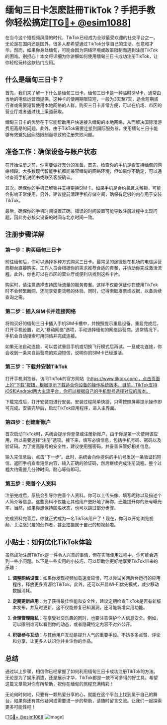 # 缅甸三日卡怎麽註冊TikTok？手把手教你轻松搞定[[TG💪+ @esim1088](https://t.me/s/esim1088)]

在当今这个短视频风靡的时代，TikTok已经成为全球最受欢迎的社交平台之一。无论是在国内还是国外，很多人都希望通过TikTok分享自己的生活、创意和才华。然而，如果你身处缅甸，可能会因为网络环境或政策限制而遇到注册TikTok的困难。别担心！本文将详细为你讲解如何使用缅甸三日卡成功注册TikTok，让你轻松玩转这款热门应用。

## 什么是缅甸三日卡？

首先，我们来了解一下什么是缅甸三日卡。缅甸三日卡是一种临时SIM卡，通常由当地的电信运营商提供。这种卡的使用期限较短，一般为3天至7天，适合短期旅行者或需要短暂使用本地网络的人群。购买三日卡非常方便，可以在机场、市区的营业厅或者通过线上渠道获取。

缅甸三日卡的优势在于它能帮助用户快速接入缅甸的本地网络，从而解决国际漫游费用高昂的问题。此外，由于TikTok需要连接到国际服务器，使用缅甸三日卡能够有效避免因网络限制而导致的注册失败问题。

## 准备工作：确保设备与账户状态

在开始注册之前，你需要做好充分的准备。首先，检查你的手机是否支持缅甸的网络频段。大多数现代智能手机都能兼容缅甸的网络环境，但如果你不确定，可以通过查阅手机说明书或联系客服确认。

其次，确保你的手机已解锁并支持更换SIM卡。如果手机是合约机且未解锁，可能会影响正常使用。另外，建议提前清理手机存储空间，确保有足够的内存用于安装TikTok。

最后，确保你的手机时间设置正确。错误的时间设置可能导致注册过程中出现问题，因此务必核实设备的时间与北京时间一致。

## 注册步骤详解

### 第一步：购买缅甸三日卡

前往缅甸后，你可以选择多种方式购买三日卡。最常见的途径是在机场的电信运营商柜台直接购买。工作人员会根据你的需求推荐合适的套餐，并协助你完成激活流程。此外，你也可以在市区的营业厅或便利店找到这些卡片。

购买时，请注意选择支持国际流量的服务套餐。这样不仅能保证你在使用TikTok时不会频繁断网，还能享受更流畅的体验。同时，记得索取发票或收据，以备后续查询之需。

### 第二步：插入SIM卡并连接网络

将购买好的缅甸三日卡插入手机SIM卡槽中，并按照提示重启设备。重启完成后，打开手机设置，进入“移动网络”选项，手动选择缅甸的网络运营商。通常情况下，手机会自动搜索可用网络并完成连接。

如果无法自动连接，可以尝试重启手机或切换飞行模式后再试。一旦成功连接，你会收到一条来自运营商的欢迎短信，说明你的SIM卡已经激活。

### 第三步：下载并安装TikTok

打开手机浏览器，访问TikTok的官方网站（https://www.tiktok.com），点击页面上的“下载”按钮，根据提示下载适合你设备的操作系统版本。目前，TikTok支持iOS和Android两大主流平台，你可以根据自己的手机型号选择对应的版本。

下载完成后，打开安装包进行安装。安装过程简单快捷，只需按照屏幕提示操作即可完成。安装完毕后，启动TikTok应用程序，进入主界面。

### 第四步：创建新账户

首次启动TikTok时，系统会提示你登录或注册新账户。由于你是第一次使用该应用，所以需要选择“注册”选项。接下来，填写必填信息，包括手机号码、密码以及验证码。为了提高账号的安全性，建议使用强密码，并妥善保管好相关信息。

输入完信息后，点击“下一步”。此时，系统会向你提供的手机号发送一条验证码短信。返回手机查看短信内容，输入正确的验证码，然后继续完成注册流程。整个过程大约需要几分钟时间，耐心等待即可。

### 第五步：完善个人资料

注册完成后，系统会引导你完善个人资料。你可以上传头像、填写昵称以及描述个人简介等信息。这些资料不仅能让其他用户更好地了解你，还能提升你的账号曝光率。当然，如果你想保持匿名状态，也可以跳过部分步骤。

完成资料完善后，你就正式成为一名TikTok用户了！现在，你可以开始浏览视频、关注感兴趣的创作者，甚至拍摄属于自己的短视频啦。

## 小贴士：如何优化TikTok体验

虽然成功注册TikTok是一件令人兴奋的事情，但在实际使用过程中，你可能会遇到一些小问题。以下是一些实用的小技巧，可以帮助你更好地享受TikTok带来的乐趣：

1. **调整网络设置**：如果你发现视频加载速度较慢，可以尝试关闭后台运行的应用程序，释放更多资源给TikTok。此外，还可以开启Wi-Fi优先模式，减少移动数据消耗。
   
2. **定期更新应用**：为了获得最佳性能和安全性，建议定期检查TikTok是否有新版本发布，并及时更新。这不仅能修复已知漏洞，还可能新增实用功能。

3. **合理管理隐私**：在享受社交乐趣的同时，也要注意保护个人信息安全。例如，可以限制谁可以看到你的动态，或者隐藏特定内容不对外公开。

4. **积极参与互动**：与其他用户互动是提升人气的重要手段。不妨多多点赞、评论和分享，让更多人认识你并关注你的作品。

## 总结

通过以上步骤，相信你已经掌握了如何利用缅甸三日卡成功注册TikTok的方法。无论是为了娱乐消遣，还是展示才华，TikTok都是一款不可多得的好工具。希望这篇文章能对你有所帮助，祝你在缅甸的旅程充满精彩！

无论何时何地，只要有一颗热爱分享的心，就能在这个平台上找到属于自己的舞台。如果你还有其他疑问或需要进一步的帮助，请随时留言交流。让我们一起探索更多可能性吧！

[[TG💪+ @esim1088](https://t.me/s/esim1088) ![Image](https://i.postimg.cc/4NQfJmqS/Snipaste-2025-05-13-00-14-12.png)]